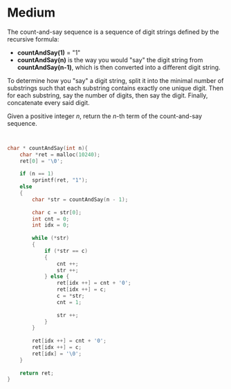 # Medium

The count-and-say sequence is a sequence of digit strings defined by the recursive formula:

- **countAndSay(1)** = "1"
- **countAndSay(n)** is the way you would "say" the digit string from **countAndSay(n-1)**, which is then converted into a different digit string.

To determine how you "say" a digit string, split it into the minimal number of substrings such that each substring contains exactly one unique digit. Then for each substring, say the number of digits, then say the digit. Finally, concatenate every said digit.

Given a positive integer $n$, return the $n$-th term of the count-and-say sequence.

```c


char * countAndSay(int n){
    char *ret = malloc(10240);
    ret[0] = '\0';
    
    if (n == 1)
        sprintf(ret, "1");
    else
    {
        char *str = countAndSay(n - 1);
        
        char c = str[0];
        int cnt = 0;
        int idx = 0;
        
        while (*str)
        {
            if (*str == c)
            {
                cnt ++;
                str ++;
            } else {
                ret[idx ++] = cnt + '0';
                ret[idx ++] = c;
                c = *str;
                cnt = 1;
                
                str ++;
            }
        }
        
        ret[idx ++] = cnt + '0';
        ret[idx ++] = c;
        ret[idx] = '\0';
    }
        
    return ret;
}
```
